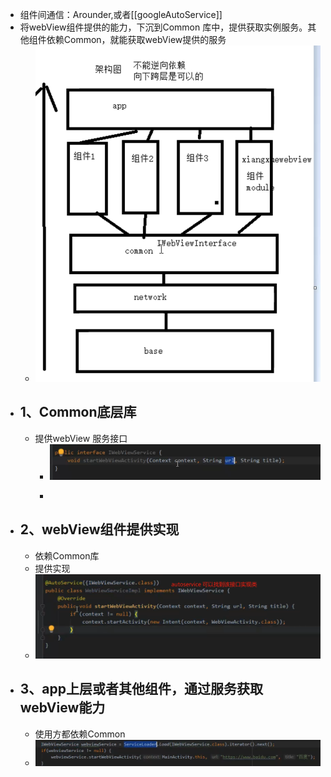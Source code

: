 - 组件间通信：Arounder,或者[[googleAutoService]]
- 将webView组件提供的能力，下沉到Common 库中，提供获取实例服务。其他组件依赖Common，就能获取webView提供的服务
	- ![image.png](../assets/image_1690940656984_0.png)
- ## 1、Common底层库
	- 提供webView 服务接口
		- ![image.png](../assets/image_1690940748327_0.png)
		- ```kotlin
		  ```
- ## 2、webView组件提供实现
	- 依赖Common库
	- 提供实现
	- ![image.png](../assets/image_1690940855318_0.png)
- ## 3、app上层或者其他组件，通过服务获取webView能力
	- 使用方都依赖Common
	- ![image.png](../assets/image_1690940945995_0.png)